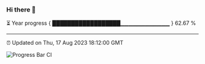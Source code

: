 ### Hi there 👋

⏳ Year progress { ██████████████████▁▁▁▁▁▁▁▁▁▁▁▁ } 62.67 %

---

⏰ Updated on Thu, 17 Aug 2023 18:12:00 GMT

![Progress Bar CI](https://github.com/liununu/liununu/workflows/Progress%20Bar%20CI/badge.svg)
